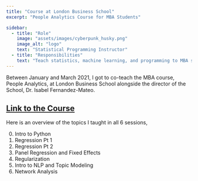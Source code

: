 ```yaml
---
title: "Course at London Business School"
excerpt: "People Analytics Course for MBA Students"

sidebar:
  - title: "Role"
    image: "assets/images/cyberpunk_husky.png"
    image_alt: "logo"
    text: "Statistical Programming Instructor"
  - title: "Responsibilities"
    text: "Teach statistics, machine learning, and programming to MBA students"
---
```


Between January and March 2021, I got to co-teach the MBA course, People Analytics, at London
Business School alongside the director of the School, Dr. Isabel Fernandez-Mateo.

## [Link to the Course](https://ramonpzg.github.io/people-analytics/)

Here is an overview of the topics I taught in all 6 sessions,

0. Intro to Python
1. Regression Pt 1
2. Regression Pt 2
3. Panel Regression and Fixed Effects
4. Regularization
5. Intro to NLP and Topic Modeling
6. Network Analysis
